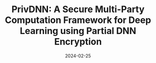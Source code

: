 ---
title: "PrivDNN: A Secure Multi-Party Computation Framework for Deep Learning using Partial DNN Encryption"
collection: publications
permalink: /publication/privdnn
excerpt:
date: 2024-02-25
venue: 'PETS'
paperurl:
citation:
---